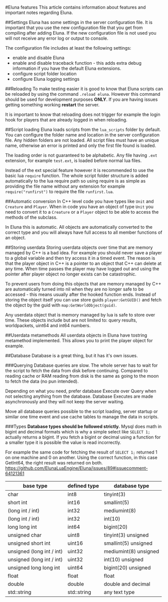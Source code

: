 #Eluna features
This article contains information about features and important notes regarding Eluna.

##Settings
Eluna has some settings in the server configuration file.
It is important that you use the new configuration file that you get from compiling after adding Eluna. If the new configuration file is not used you will not receive any error log or output to console.

The configuration file includes at least the following settings:
- enable and disable Eluna
- enable and disable traceback function - this adds extra debug information if you have the default Eluna extensions.
- configure script folder location
- configure Eluna logging settings

##Reloading
To make testing easier it is good to know that Eluna scripts can be reloaded by using the command `.reload eluna`.
However this command should be used for development purposes __ONLY__. If you are having issues getting something working __restart__ the server.

It is important to know that reloading does not trigger for example the login hook for players that are already logged in when reloading.

##Script loading
Eluna loads scripts from the `lua_scripts` folder by default. You can configure the folder name and location in the server configuration file.
Any hidden folders are not loaded. All script files must have an unique name, otherwise an error is printed and only the first file found is loaded.

The loading order is not guaranteed to be alphabetic.
Any file having `.ext` extension, for example `test.ext`, is loaded before normal lua files.

Instead of the ext special feature however it is recommended to use the basic lua `require` function.
The whole script folder structure is added automatically to the lua require path so using require is as simple as providing the file name without any extension for example `require("runfirst")` to require the file `runfirst.lua`.

##Automatic conversion
In C++ level code you have types like `Unit` and `Creature` and `Player`.
When in code you have an object of type `Unit` you need to convert it to a `Creature` or a `Player` object to be able to access the methods of the subclass.

In Eluna this is automatic. All objects are automatically converted to the correct type and you will always have full access to all member functions of an object.

##Storing userdata
Storing userdata objects over time that are memory managed by C++ is a bad idea.
For example you should never save a player to a global variable and then try access it in a timed event. The reason is that the player object in C++ is a pointer to an object that C++ can delete at any time. When time passes the player may have logged out and using the pointer after player object no longer exists can be catastrophic.

To prevent users from doing this objects that are memory managed by C++ are automatically turned into nil when they are no longer safe to be accessed - this means usually after the hooked function ends.
Instead of storing the object itself you can use store guids `player:GetGUID()` and fetch the object by the guid with `map:GetWorldObject(guid)`.

Any userdata object that is memory managed by lua is safe to store over time. These objects include but are not limited to: query results, worldpackets, uint64 and int64 numbers.

##Userdata metamethods
All userdata objects in Eluna have tostring metamethod implemented.
This allows you to print the player object for example.

##Database
Database is a great thing, but it has it's own issues.

###Querying
Database queries are slow. The whole server has to wait for the script to fetch the data from disk before continuing. Compared to reading cache or RAM reading from disk is the same as going to the moon to fetch the data (no pun intended).

Depending on what you need, prefer database Execute over Query when not selecting anything from the database. Database Executes are made asynchronously and they will not keep the server waiting.

Move all database queries possible to the script loading, server startup or similar one time event and use cache tables to manage the data in scripts.

###Types
__Database types should be followed strictly.__
Mysql does math in bigint and decimal formats which is why a simple select like `SELECT 1;` actually returns a bigint.
If you fetch a bigint or decimal using a function for a smaller type it is possible the value is read incorrectly.

For example the same code for fetching the result of `SELECT 1;` returned 1 on one machine and 0 on another. Using the correct function, in this case GetInt64, the right result was returned on both. https://github.com/ElunaLuaEngine/Eluna/issues/89#issuecomment-64121361

| base type                 | defined type | database type         |
|---------------------------|--------------|-----------------------|
| char                      | int8         | tinyint(3)            |
| short int                 | int16        | smallint(5)           |
| (long int / int)          | int32        | mediumint(8)          |
| (long int / int)          | int32        | int(10)               |
| long long int             | int64        | bigint(20)            |
| unsigned char             | uint8        | tinyint(3) unsigned   |
| unsigned short int        | uint16       | smallint(5) unsigned  |
| unsigned (long int / int) | uint32       | mediumint(8) unsigned |
| unsigned (long int / int) | uint32       | int(10) unsigned      |
| unsigned long long int    | uint64       | bigint(20) unsigned   |
| float                     | float        | float                 |
| double                    | double       | double and decimal    |
| std::string               | std::string  | any text type         |

